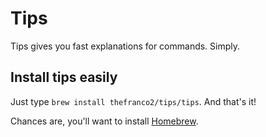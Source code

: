 # Tips
Tips gives you fast explanations for commands. Simply.

## Install tips easily
Just type `brew install thefranco2/tips/tips`. And that's it!

Chances are, you'll want to install [Homebrew](https://brew.sh/).
